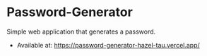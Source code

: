 # Password-Generator

Simple web application that generates a password.

- Available at: https://password-generator-hazel-tau.vercel.app/